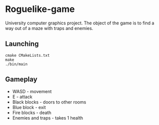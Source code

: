# Roguelike-game
University computer graphics project. The object of the game is to find a way out of a maze with traps and enemies.
## Launching
```
cmake CMakeLists.txt
make
./bin/main
```
## Gameplay
- WASD - movement
- E - attack
- Black blocks - doors to other rooms
- Blue block - exit
- Fire blocks - death
- Enemies and traps - takes 1 health
